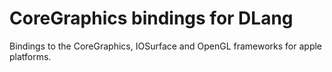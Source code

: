 # CoreGraphics bindings for DLang

Bindings to the CoreGraphics, IOSurface and OpenGL frameworks for apple platforms.